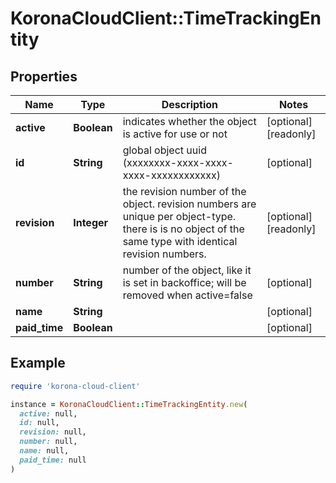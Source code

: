 # KoronaCloudClient::TimeTrackingEntity

## Properties

| Name | Type | Description | Notes |
| ---- | ---- | ----------- | ----- |
| **active** | **Boolean** | indicates whether the object is active for use or not | [optional][readonly] |
| **id** | **String** | global object uuid (xxxxxxxx-xxxx-xxxx-xxxx-xxxxxxxxxxxx) | [optional] |
| **revision** | **Integer** | the revision number of the object. revision numbers are unique per object-type. there is is no object of the same type with identical revision numbers. | [optional][readonly] |
| **number** | **String** | number of the object, like it is set in backoffice; will be removed when active&#x3D;false | [optional] |
| **name** | **String** |  | [optional] |
| **paid_time** | **Boolean** |  | [optional] |

## Example

```ruby
require 'korona-cloud-client'

instance = KoronaCloudClient::TimeTrackingEntity.new(
  active: null,
  id: null,
  revision: null,
  number: null,
  name: null,
  paid_time: null
)
```

